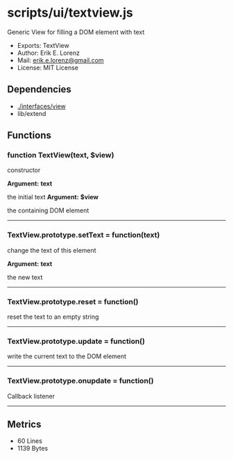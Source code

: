 # scripts/ui/textview.js


Generic View for filling a DOM element with text

* Exports: TextView
* Author: Erik E. Lorenz 
* Mail: <erik.e.lorenz@gmail.com>
* License: MIT License


## Dependencies

* <a href="./interfaces/view.html">./interfaces/view</a>
* lib/extend

## Functions

###   function TextView(text, $view)
constructor

**Argument:** **text**

the initial text
**Argument:** **$view**

the containing DOM element

---


###   TextView.prototype.setText = function(text)
change the text of this element

**Argument:** **text**

the new text

---


###   TextView.prototype.reset = function()
reset the text to an empty string

---


###   TextView.prototype.update = function()
write the current text to the DOM element

---


###   TextView.prototype.onupdate = function()
Callback listener

---

## Metrics

* 60 Lines
* 1139 Bytes

